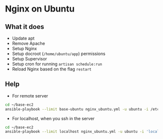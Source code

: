 # Nginx on Ubuntu

## What it does

* Update apt
* Remove Apache
* Setup Nginx
* Setup docroot (`/home/ubuntu/app`) permissions
* Setup Supervisor
* Setup cron for running `artisan schedule:run`
* Reload Nginx based on the flag `restart`

## Help

* For remote server

```bash
cd ~/base-ec2
ansible-playbook --limit base-ubuntu nginx_ubuntu.yml -u ubuntu -i /etc/ansible/hosts --private-key=~/.ssh/Alfred.pem
```

* For localhost, when you ssh in the server

```bash
cd ~/base-ec2
ansible-playbook --limit localhost nginx_ubuntu.yml -u ubuntu -i 'localhost'
```